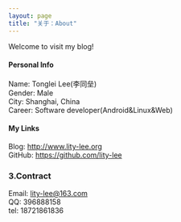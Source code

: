 ```yaml
---
layout: page
title: "关于：About"
---
```

Welcome to visit my blog!

#### Personal Info
Name: Tonglei Lee(李同垒)  
Gender: Male  
City: Shanghai, China  
Career: Software developer(Android&Linux&Web)  

#### My Links
Blog: <http://www.lity-lee.org>  
GitHub: <https://github.com/lity-lee>  


### 3.Contract

Email: lity-lee@163.com  
QQ: 396888158  
tel: 18721861836  
